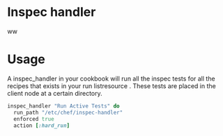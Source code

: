 # Inspec handler

ww
# Usage
A inspec_handler in your cookbook will run all the inspec tests for all the recipes that exists in your run listresource .
These tests are placed in the client node at a certain directory.

```ruby
inspec_handler "Run Active Tests" do
  run_path "/etc/chef/inspec-handler"
  enforced true
  action [:hard_run]
```

